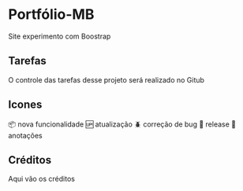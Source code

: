 # Portfólio-MB

Site experimento com Boostrap

## Tarefas  

O controle das tarefas desse projeto será realizado no Gitub

## Icones

:package: nova funcionalidade 
:up: atualização
:beetle: correção de bug
:checkered_flag: release
:information_desk_person: anotações

## Créditos 

Aqui vão os créditos
